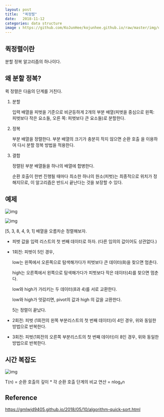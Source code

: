 ```yaml
---
layout: post
title:  "퀵정렬"
date:   2018-11-12
categories: data structure
image : https://github.com/KoJunHee/kojunhee.github.io/raw/master/img/dataStructureImg.png
---
```


## 퀵정렬이란

분할 정복 알고리즘의 하나이다. 

## 왜 분할 정복?

퀵 정렬은 다음의 단계를 거친다.

1. 분할

   입력 배열을 피벗을 기준으로 비균등하게 2개의 부분 배열(피벗을 중심으로 왼쪽: 피벗보다 작은 요소들, 오른
   쪽: 피벗보다 큰 요소들)로 분할한다.

2. 정복

   부분 배열을 정렬한다. 부분 배열의 크기가 충분히 작지 않으면 순환 호출 을 이용하여 다시 분할 정복 방법을 
   적용한다.

3. 결합

   정렬된 부분 배열들을 하나의 배열에 합병한다.
   
   순환 호출이 한번 진행될 때마다 최소한 하나의 원소(피벗)는 최종적으로 위치가 정해지므로, 이 알고리즘은
   반드시 끝난다는 것을 보장할 수 있다.

## 예제

![img](https://github.com/KoJunHee/kojunhee.github.io/raw/master/img/quickSort01.png)

![img](https://github.com/KoJunHee/kojunhee.github.io/raw/master/img/quickSort02.png)

[5, 3, 8, 4, 9, 1] 배열을 오름차순 정렬해보자.

- 피벗 값을 입력 리스트의 첫 번째 데이터로 하자. (다른 임의의 값이어도 상관없다.)

- 1회전: 피벗이 5인 경우,

  low는 왼쪽에서 오른쪽으로 탐색해가다가 피벗보다 큰 데이터(8)을 찾으면 멈춘다.

  high는 오른쪽에서 왼쪽으로 탐색해가다가 피벗보다 작은 데이터(4)를 찾으면 멈춘다.

  low와 high가 가리키는 두 데이터(8과 4)를 서로 교환한다.

  low와 high가 엇갈리면, pivot의 값과 high 의 값을 교환한다.

  5는 정렬이 끝났다.

- 2회전: 피벗 (1회전의 왼쪽 부분리스트의 첫 번째 데이터)이 4인 경우, 위와 동일한 방법으로 반복한다.

- 3회전: 피벗(1회전의 오른쪽 부분리스트의 첫 번째 데이터)이 8인 경우, 위와 동일한 방법으로 반복한다.

## 시간 복잡도

![img](https://github.com/KoJunHee/kojunhee.github.io/raw/master/img/quickSort03.png)

T(n) = 순환 호출의 깊이 * 각 순환 호출 단계의 비교 연산 = nlog₂n

## Reference

<https://gmlwjd9405.github.io/2018/05/10/algorithm-quick-sort.html>